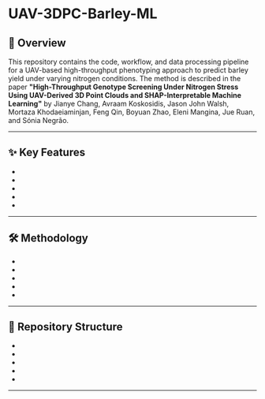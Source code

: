 # UAV-3DPC-Barley-ML

## 📌 Overview
This repository contains the code, workflow, and data processing pipeline for a UAV-based high-throughput phenotyping approach to predict barley yield under varying nitrogen conditions. The method is described in the paper **"High-Throughput Genotype Screening Under Nitrogen Stress Using UAV-Derived 3D Point Clouds and SHAP-Interpretable Machine Learning"** by Jianye Chang, Avraam Koskosidis, Jason John Walsh, Mortaza Khodaeiaminjan, Feng Qin, Boyuan Zhao, Eleni Mangina, Jue Ruan, and Sónia Negrão.

---

## ✨ Key Features
- 
- 
- 
-
- 

---

## 🛠 Methodology

- 
- 
- 
-
- 

---
## 📂 Repository Structure

- 
- 
- 
-
- 

---

